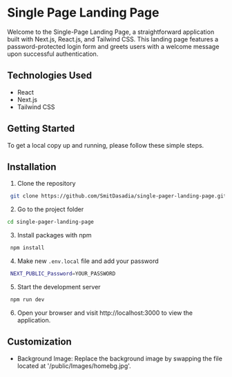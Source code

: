 # Single Page Landing Page

Welcome to the Single-Page Landing Page, a straightforward application built with Next.js, React.js, and Tailwind CSS. This landing page features a password-protected login form and greets users with a welcome message upon successful authentication.

## Technologies Used

- React
- Next.js
- Tailwind CSS

## Getting Started

To get a local copy up and running, please follow these simple steps.

## Installation

1. Clone the repository

```sh
 git clone https://github.com/SmitDasadia/single-pager-landing-page.git
```

2. Go to the project folder

```sh
cd single-pager-landing-page
```

3. Install packages with npm

```sh
 npm install
```

4. Make new `.env.local` file and add your password

```sh
 NEXT_PUBLIC_Password=YOUR_PASSWORD
```

5. Start the development server

```sh
 npm run dev
```

6. Open your browser and visit http://localhost:3000 to view the application.


## Customization

- Background Image: Replace the background image by swapping the file located at 
'/public/Images/homebg.jpg'.
